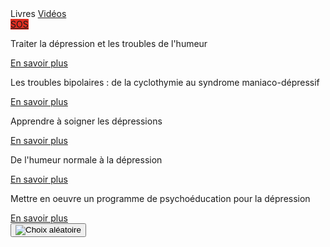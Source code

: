 <div class="tabbar">
    <a class="active">Livres</a>
    <a href="/videos">Vidéos</a>
    <div style="flex: 1;"></div>
    <a href="https://3114.fr/je-suis-en-souffrance/" onclick="app.sos(event); return false" style="background: #e22e22;">SOS</a>
</div>

<div class="tab">
    <div class="cardset">
        <div class="card">
            <img src="{{ ASSET static/livres/traiter_la_depression.jpg }}" alt="" />
            <div>
                <p class="insist">Traiter la dépression et les troubles de l'humeur</p>
                <div class="actions">
                    <a href="https://www.dunod.com/sciences-humaines-et-sociales/traiter-depression-et-troubles-humeur-10-cas-pratiques-en-tcc" target="_blank">En savoir plus</a>
                </div>
            </div>
        </div>
        <div class="card">
            <img src="{{ ASSET static/livres/les_troubles_bipolaires.jpg }}" alt="" />
            <div>
                <p class="insist">Les troubles bipolaires : de la cyclothymie au syndrome maniaco-dépressif</p>
                <div class="actions">
                    <a href="https://www.dunod.com/sciences-humaines-et-sociales/troubles-bipolaires-cyclothymie-au-syndrome-maniaco-depressif" target="_blank">En savoir plus</a>
                </div>
            </div>
        </div>
        <div class="card">
            <img src="{{ ASSET static/livres/apprendre_a_soigner_les_depressions.jpg }}" alt="" />
            <div>
                <p class="insist">Apprendre à soigner les dépressions</p>
                <div class="actions">
                    <a href="https://www.dunod.com/sciences-humaines-et-sociales/apprendre-soigner-depressions-avec-therapies-comportementales-et-0" target="_blank">En savoir plus</a>
                </div>
            </div>
        </div>
        <div class="card">
            <img src="{{ ASSET static/livres/humeur_normale_a_la_depression.jpg }}" alt="" />
            <div>
                <p class="insist">De l'humeur normale à la dépression</p>
                <div class="actions">
                    <a href="https://www.deboecksuperieur.com/ouvrage/9782353273546-de-l-humeur-normale-la-depression-en-psychologie-cognitive-neurosciences-et" target="_blank">En savoir plus</a>
                </div>
            </div>
        </div>
        <div class="card">
            <img src="{{ ASSET static/livres/psychoeducation_dans_depression.jpg }}" alt="" />
            <div>
                <p class="insist">Mettre en oeuvre un programme de psychoéducation pour la dépression</p>
                <div class="actions">
                    <a href="https://www.dunod.com/sciences-humaines-et-sociales/mettre-en-oeuvre-un-programme-psychoeducation-pour-depression" target="_blank">En savoir plus</a>
                </div>
            </div>
        </div>
    </div>
    <button onclick="app.randomCard('.cardset')"><img src="{{ ASSET static/misc/dice.webp }}" alt="Choix aléatoire" /></button>
</div>

